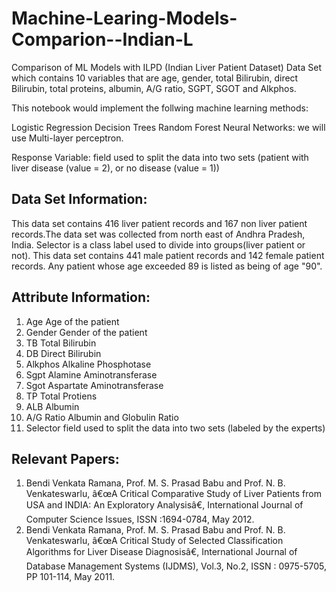 # Machine-Learing-Models-Comparion--Indian-L
Comparison of ML Models with ILPD (Indian Liver Patient Dataset) Data Set  which contains 10 variables that are age, gender, total Bilirubin, direct Bilirubin, total proteins, albumin, A/G ratio, SGPT, SGOT and Alkphos.

This notebook would implement the follwing machine learning methods:

Logistic Regression
Decision Trees
Random Forest
Neural Networks: we will use Multi-layer perceptron.

Response Variable: field used to split the data into two sets (patient with liver disease (value = 2), or no disease (value = 1))




## Data Set Information:

This data set contains 416 liver patient records and 167 non liver patient records.The data set was collected from north east of Andhra Pradesh, India. Selector is a class label used to divide into groups(liver patient or not). This data set contains 441 male patient records and 142 female patient records. Any patient whose age exceeded 89 is listed as being of age "90".

##  Attribute Information:

1. Age Age of the patient
2. Gender Gender of the patient
3. TB Total Bilirubin
4. DB Direct Bilirubin
5. Alkphos Alkaline Phosphotase
6. Sgpt Alamine Aminotransferase
7. Sgot Aspartate Aminotransferase
8. TP Total Protiens
9. ALB Albumin
10. A/G Ratio Albumin and Globulin Ratio
11. Selector field used to split the data into two sets (labeled by the experts)


## Relevant Papers:

1. Bendi Venkata Ramana, Prof. M. S. Prasad Babu and Prof. N. B. Venkateswarlu, â€œA Critical Comparative Study of Liver Patients from USA and INDIA: An Exploratory Analysisâ€, International Journal of Computer Science Issues, ISSN :1694-0784, May 2012.
2. Bendi Venkata Ramana, Prof. M. S. Prasad Babu and Prof. N. B. Venkateswarlu, â€œA Critical Study of Selected Classification Algorithms for Liver Disease Diagnosisâ€, International Journal of Database Management Systems (IJDMS), Vol.3, No.2, ISSN : 0975-5705, PP 101-114, May 2011.
